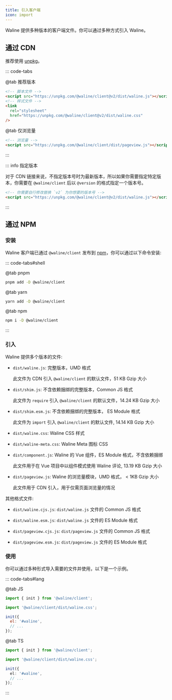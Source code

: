 ```yaml
---
title: 引入客户端
icon: import
---
```


Waline 提供多种版本的客户端文件。你可以通过多种方式引入 Waline。

<!-- more -->

## 通过 CDN

推荐使用 [unpkg](https://unpkg.com/@waline/client)。

::: code-tabs

@tab 推荐版本

```html
<!-- 脚本文件 -->
<script src="https://unpkg.com/@waline/client@v2/dist/waline.js"></script>
<!-- 样式文件 -->
<link
  rel="stylesheet"
  href="https://unpkg.com/@waline/client@v2/dist/waline.css"
/>
```

@tab 仅浏览量

```html
<!-- 浏览量 -->
<script src="https://unpkg.com/@waline/client/dist/pageview.js"></script>
```

:::

::: info 指定版本

对于 CDN 链接来说，不指定版本号时为最新版本，所以如果你需要指定特定版本，你需要在 `@waline/client` 后以 `@version` 的格式指定一个版本号。

```html
<!-- 你需要自行修改替换 `v2` 为你想要的版本号 -->
<script src="https://unpkg.com/@waline/client@v2/dist/waline.js"></script>
```

:::

## 通过 NPM

### 安装

Waline 客户端已通过 `@waline/client` 发布到 [npm](https://www.npmjs.com/package/@waline/client)，你可以通过以下命令安装:

::: code-tabs#shell

@tab pnpm

```bash
pnpm add -D @waline/client
```

@tab yarn

```bash
yarn add -D @waline/client
```

@tab npm

```bash
npm i -D @waline/client
```

:::

### 引入

Waline 提供多个版本的文件:

- `dist/waline.js`: 完整版本，UMD 格式

  此文件为 CDN 引入 `@waline/client` 的默认文件，51 KB Gzip 大小

- `dist/shim.js`: 不含依赖捆绑的完整版本，Common JS 格式

  此文件为 `require` 引入 `@waline/client` 的默认文件，14.24 KB Gzip 大小

- `dist/shim.esm.js`: 不含依赖捆绑的完整版本， ES Module 格式

  此文件为 `import` 引入 `@waline/client` 的默认文件, 14.14 KB Gzip 大小

- `dist/waline.css`: Waline CSS 样式

- `dist/waline-meta.css`: Waline Meta 图标 CSS

- `dist/component.js`: Waline 的 Vue 组件，ES Module 格式，不含依赖捆绑

  此文件用于在 Vue 项目中以组件模式使用 Waline 评论, 13.19 KB Gzip 大小

- `dist/pageview.js`: Waline 的浏览量模块，UMD 格式， < 1KB Gzip 大小

  此文件用于 CDN 引入，用于仅需页面浏览量的情况

其他格式文件:

- `dist/waline.cjs.js`: `dist/waline.js` 文件的 Common JS 格式

- `dist/waline.esm.js`: `dist/waline.js` 文件的 ES Module 格式

- `dist/pageview.cjs.js`: `dist/pageview.js` 文件的 Common JS 格式

- `dist/pageview.esm.js`: `dist/pageview.js` 文件的 ES Module 格式

### 使用

你可以通过多种形式导入需要的文件并使用，以下是一个示例。

::: code-tabs#lang

@tab JS

```js
import { init } from '@waline/client';

import '@waline/client/dist/waline.css';

init({
  el: '#waline',
  // ...
});
```

@tab TS

```ts
import { init } from '@waline/client';

import '@waline/client/dist/waline.css';

init({
  el: '#waline',
  // ...
});
```

:::
